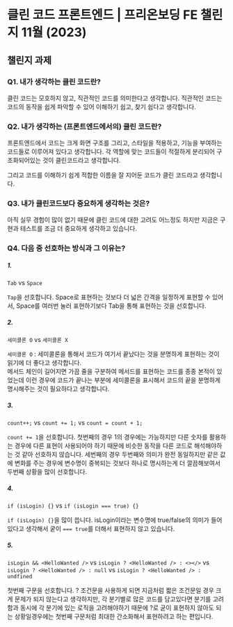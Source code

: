 # 클린 코드 프론트엔드 | 프리온보딩 FE 챌린지 11월 (2023)

## 챌린지 과제

### Q1. 내가 생각하는 클린 코드란?

클린 코드는 모호하지 않고, 직관적인 코드를 의미한다고 생각합니다.
직관적인 코드는 코드의 동작을 쉽게 파악할 수 있어 이해하기 쉽고, 찾기 쉽다고 생각합니다.

### Q2. 내가 생각하는 (프론트엔드에서의) 클린 코드란?

프론트엔드에서 코드는 크게 화면 구조를 그리고, 스타일을 적용하고, 기능을 부여하는 코드들로 이루어져 있다고 생각합니다.
각 역할에 맞는 코드들이 적절하게 분리되어 구조화되어있는 것이 클린코드라고 생각합니다.

그리고 코드를 이해하기 쉽게 적합한 이름을 잘 지어둔 코드가 클린 코드라고 생각합니다.

### Q3. 내가 클린코드보다 중요하게 생각하는 것은?

아직 실무 경험이 많이 없기 때문에 클린 코드에 대한 고려도 어느정도 하지만 지금은 구현과 테스트를 조금 더 중요하게 생각하고 있습니다.

### Q4. 다음 중 선호하는 방식과 그 이유는?

##### 1.

`Tab` vs `Space`

`Tap`을 선호합니다. Space로 표현하는 것보다 더 넓은 간격을 일정하게 표현할 수 있어서, Space를 여러번 눌러 표현하기보다 Tab을 통해 표현하는 것을 선호합니다.

##### 2.

`세미콜론 O` vs `세미콜론 X`

`세미콜론 O` : 세미콜론을 통해서 코드가 여기서 끝났다는 것을 분명하게 표현하는 것이 읽기에 더 좋다고 생각합니다.  
메서드 체인이 길어지면 가끔 줄을 구분하여 메서드를 표현하는 코드를 종종 본적이 있었는데 이런 경우에 코드가 끝나는 부분에 세미콜론을 표시해서 코드의 끝을 분명하게 명시해주는 것이 필요하다고 생각합니다.

##### 3.

`count++;` vs `count += 1;` vs `count = count + 1;`

`count += 1`을 선호합니다. 첫번째의 경우 1의 경우에는 가능하지만 다른 숫자를 활용하는 경우에 다른 표현이 사용되어야 하기 때문에 비슷한 동작을 다른 코드로 해석해야하는 것 같아 선호하지 않습니다.
세번째의 경우 두번째와 의미가 완전 동일하지만 같은 값에 변화를 주는 경우에 변수명이 중복되는 것보다 하나로 명시하는게 더 깔끔해보여서 두번째 상황을 많이 선호합니다.

##### 4.

`if (isLogin) {}` vs `if (isLogin === true) {}`

`if (isLogin) {}`을 많이 씁니다. isLogin이라는 변수명에 true/false의 의미가 들어있다고 생각해서 궅이 `=== true`를 더해서 표현하지 않고 있습니다.

##### 5.

`isLogin && <HelloWanted />` vs `isLogin ? <HelloWanted /> : <></>` vs `isLogin ? <HelloWanted /> : null` vs `isLogin ? <HelloWanted /> : undfined`

첫번째 구문을 선호합니다. ? 조건문을 사용하게 되면 지금처럼 짧은 조건문일 경우 크게 문제가 되지 않는다고 생각하지만,
각 분기별로 많은 코드를 담고있다면 분기를 고려함과 동시에 각 분기에 있는 로직을 고려해야하기 때문에 ?로 굳이 표현하지 않아도 되는 상황일경우에는 첫번째 구문처럼 최대한 간소화해서 표현하려고 하는 편입니다.
